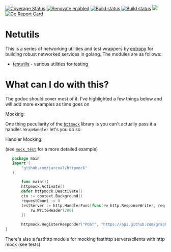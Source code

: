 [![Coverage Status](https://coveralls.io/repos/github/xplorfin/netutils/badge.svg?branch=master)](https://coveralls.io/github/xplorfin/netutils?branch=master)
[![Renovate enabled](https://img.shields.io/badge/renovate-enabled-brightgreen.svg)](https://app.renovatebot.com/dashboard#github/xplorfin/netutils)
[![Build status](https://github.com/xplorfin/netutils/workflows/test/badge.svg)](https://github.com/xplorfin/netutils/actions?query=workflow%3Atest)
[![Build status](https://github.com/xplorfin/netutils/workflows/goreleaser/badge.svg)](https://github.com/xplorfin/netutils/actions?query=workflow%3Agoreleaser)
[![](https://godoc.org/github.com/xplorfin/netutils?status.svg)](https://pkg.go.dev/github.com/xplorfin/netutils)
[![Go Report Card](https://goreportcard.com/badge/github.com/xplorfin/netutils)](https://goreportcard.com/report/github.com/xplorfin/netutils)

# Netutils

This is a series of networking utilities and test wrappers by [entropy](http://entropy.rocks/) for building robust networked services in golang. The modules are as follows:

 - [testutils](testutils) - various utilities for testing 
 
 # What can I do with this?
 
The godoc should cover most of it. I've highlighted a few things below and will add more examples as time goes on
 
Mocking:
 
One thing peculiarity of the [`httmock`](https://github.com/jarcoal/httpmock) library is you can't actually pass it a handler. `WrapHandler` let's you do so:
 
 Handler Mocking:
 
 (see [`mock_test`](testutils/mock_test) for a more detailed example)
 ```go
    package main
    import (
    	"github.com/jarcoal/httpmock"
    )

        func main(){
        httpmock.Activate()
        defer httpmock.Deactivate()
        ctx := context.Background()
        requestCount := 0
        testServer := http.HandlerFunc(func(rw http.ResponseWriter, req *http.Request) {
            rw.WriteHeader(200)
        })
    
        httpmock.RegisterResponder("POST", "https://api.github.com/graphql", testutils.WrapHandler(testServer))
}   
```

There's also a fasthttp module for mocking fasthttp servers/clients with http mock (see tests)

